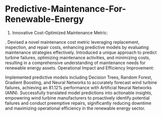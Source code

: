# Predictive-Maintenance-For-Renewable-Energy

1. Innovative Cost-Optimized Maintenance Metric:

  . Devised a novel maintenance cost metric leveraging replacement, inspection, and repair costs, enhancing predictive models by evaluating maintenance strategies effectively.
Introduced a unique approach to predict turbine failures, optimizing maintenance activities, and minimizing costs, resulting in a comprehensive understanding of maintenance needs for renewable energy assets.
Operational Impact and Efficiency Improvement:

Implemented predictive models including Decision Trees, Random Forest, Gradient Boosting, and Neural Networks to accurately forecast wind turbine failures, achieving an 81.12% performance with Artificial Neural Networks (ANN).
Successfully translated model predictions into actionable insights, empowering wind turbine manufacturers to proactively identify potential failures and conduct preemptive repairs, significantly reducing downtime and maximizing operational efficiency in the renewable energy sector.
